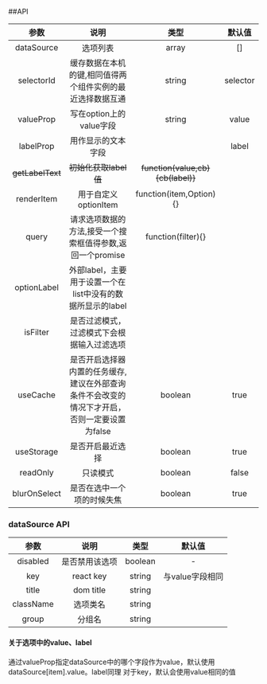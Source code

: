##API


|参数|说明|类型|默认值|
|:-:|:-:|:-:|:-:|
|dataSource|选项列表|array|[]|
|selectorId|缓存数据在本机的键,相同值得两个组件实例的最近选择数据互通|string|selector|
|valueProp|写在option上的value字段|string|value|
|labelProp|用作显示的文本字段||label|
|~~getLabelText~~|~~初始化获取label值~~|~~function(value,cb){cb(label)}~~||
|renderItem|用于自定义optionItem|function(item,Option){}||
|query|请求选项数据的方法,接受一个搜索框值得参数,返回一个promise|function(filter){}||
|optionLabel|外部label，主要用于设置一个在list中没有的数据所显示的label|||
|isFilter|是否过滤模式，过滤模式下会根据输入过滤选项|||
|useCache|是否开启选择器内置的任务缓存,建议在外部查询条件不会改变的情况下才开启，否则一定要设置为false|boolean|true|
|useStorage|是否开启最近选择|boolean|true|
|readOnly|只读模式|boolean|false|
|blurOnSelect|是否在选中一个项的时候失焦|boolean|true|

### dataSource API

|参数|说明|类型|默认值|
|:-:|:-:|:-:|:-:|
|disabled|是否禁用该选项|boolean|-|
|key|react key|string| 与value字段相同 |
|title|dom title|string| |
|className|选项类名|string| |
|group|分组名|string| |

#### 关于选项中的value、label

通过valueProp指定dataSource中的哪个字段作为value，默认使用dataSource[item].value。label同理
对于key，默认会使用value相同的值

